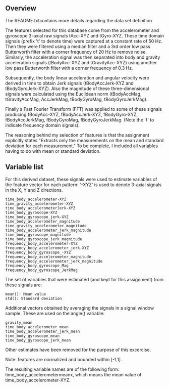 ## Overview

The README.txtcontains more details regarding the data set definition

The features selected for this database come from the accelerometer and gyroscope 3-axial raw signals tAcc-XYZ and tGyro-XYZ. These time domain signals (prefix 't' to denote time) were captured at a constant rate of 50 Hz. Then they were filtered using a median filter and a 3rd order low pass Butterworth filter with a corner frequency of 20 Hz to remove noise. Similarly, the acceleration signal was then separated into body and gravity acceleration signals (tBodyAcc-XYZ and tGravityAcc-XYZ) using another low pass Butterworth filter with a corner frequency of 0.3 Hz.

Subsequently, the body linear acceleration and angular velocity were derived in time to obtain Jerk signals (tBodyAccJerk-XYZ and tBodyGyroJerk-XYZ). Also the magnitude of these three-dimensional signals were calculated using the Euclidean norm (tBodyAccMag, tGravityAccMag, AccJerkMag, tBodyGyroMag, tBodyGyroJerkMag).

Finally a Fast Fourier Transform (FFT) was applied to some of these signals producing fBodyAcc-XYZ, fBodyAccJerk-XYZ, fBodyGyro-XYZ, fBodyAccJerkMag, fBodyGyroMag, fBodyGyroJerkMag. (Note the 'f' to indicate frequency domain signals).

The reasoning behind my selection of features is that the assignment explicitly states "Extracts only the measurements on the mean and standard deviation for each measurement." To be complete, I included all variables having to do with mean or standard deviation.

## Variable list

For this derived dataset, these signals were used to estimate variables of the feature vector for each pattern:
'-XYZ' is used to denote 3-axial signals in the X, Y and Z directions.


    time_body_accelerometer-XYZ
    time_gravity_accelerometer-XYZ
    time_body_accelerometerJerk-XYZ
    time_body_gyroscope-XYZ
    time_body_gyroscope_jerk-XYZ
    time_body_accelerometer_magnitude
    time_gravity_accelerometer_magnitude
    time_body_accelerometer_jerk_magnitude
    time_body_gyroscope_magnitude
    time_body_gyroscope_jerk_magnitude
    frequency_body_accelerometer-XYZ
    frequency_body_accelerometer_jerk-XYZ
    frequency_body_gyroscope_-XYZ
    frequency_body_accelerometer_magnitude
    frequency_body_accelerometer_jerk_magnitude
    frequency_body_gyroscope_Mag
    frequency_body_gyroscope_JerkMag



The set of variables that were estimated (and kept for this assignment) from these signals are:

    mean(): Mean value
    std(): Standard deviation

Additional vectors obtained by averaging the signals in a signal window sample. These are used on the angle() variable:

    gravity_mean
    time_body_accelerometer_mean
    time_body_accelerometer_jerk_mean
    time_body_gyroscope_mean
    time_body_gyroscope_jerk_mean

Other estimates have been removed for the purpose of this excercise.

Note: features are normalized and bounded within [-1,1].

The resulting variable names are of the following form: time_body_accelerometermeanx, which means the mean value of time_body_accelerometer-XYZ.
